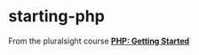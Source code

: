 # starting-php
From the pluralsight course [ **PHP: Getting Started** ](https://app.pluralsight.com/library/courses/php-get-started/table-of-contents)
